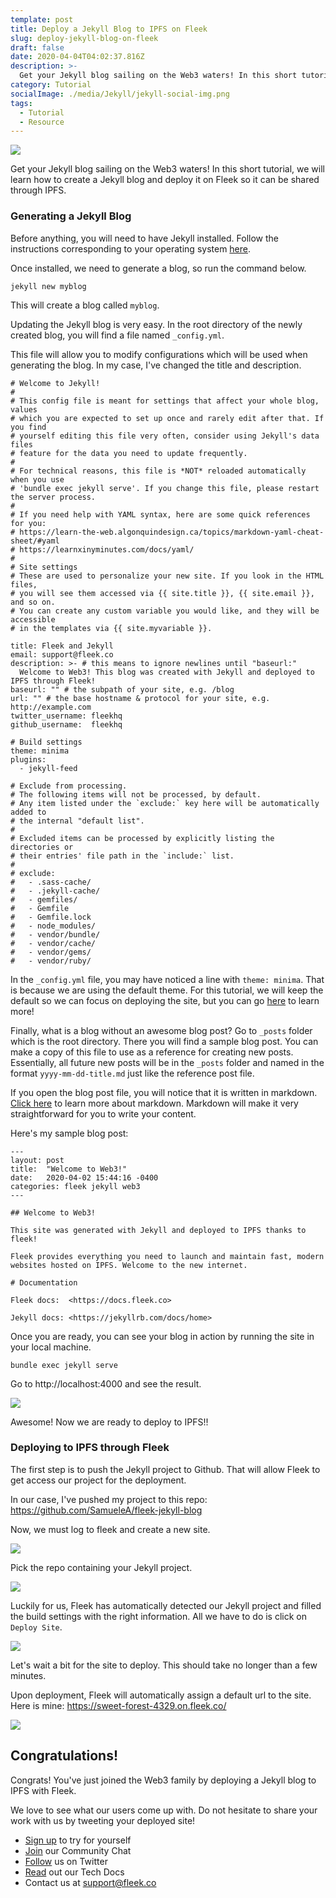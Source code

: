 ```yaml
---
template: post
title: Deploy a Jekyll Blog to IPFS on Fleek
slug: deploy-jekyll-blog-on-fleek
draft: false
date: 2020-04-04T04:02:37.816Z
description: >-
  Get your Jekyll blog sailing on the Web3 waters! In this short tutorial, we will learn how to create a Jekyll blog and deploy it on Fleek so it can be shared through IPFS.
category: Tutorial
socialImage: ./media/Jekyll/jekyll-social-img.png
tags:
  - Tutorial
  - Resource
---
```


![](./Jekyll/jekyll-social-img.png)

Get your Jekyll blog sailing on the Web3 waters! In this short tutorial, we will learn how to create a Jekyll blog and deploy it on Fleek so it can be shared through IPFS.

### Generating a Jekyll Blog

Before anything, you will need to have Jekyll installed. Follow the instructions corresponding to your operating system [here](https://jekyllrb.com/docs/installation/).

Once installed, we need to generate a blog, so run the command below.

```
jekyll new myblog
```

This will create a blog called `myblog`.

Updating the Jekyll blog is very easy. In the root directory of the newly created blog, you will find a file named `_config.yml`.

This file will allow you to modify configurations which will be used when generating the blog. In my case, I've changed the title and description.

```
# Welcome to Jekyll!
#
# This config file is meant for settings that affect your whole blog, values
# which you are expected to set up once and rarely edit after that. If you find
# yourself editing this file very often, consider using Jekyll's data files
# feature for the data you need to update frequently.
#
# For technical reasons, this file is *NOT* reloaded automatically when you use
# 'bundle exec jekyll serve'. If you change this file, please restart the server process.
#
# If you need help with YAML syntax, here are some quick references for you: 
# https://learn-the-web.algonquindesign.ca/topics/markdown-yaml-cheat-sheet/#yaml
# https://learnxinyminutes.com/docs/yaml/
#
# Site settings
# These are used to personalize your new site. If you look in the HTML files,
# you will see them accessed via {{ site.title }}, {{ site.email }}, and so on.
# You can create any custom variable you would like, and they will be accessible
# in the templates via {{ site.myvariable }}.

title: Fleek and Jekyll
email: support@fleek.co
description: >- # this means to ignore newlines until "baseurl:"
  Welcome to Web3! This blog was created with Jekyll and deployed to IPFS through Fleek!
baseurl: "" # the subpath of your site, e.g. /blog
url: "" # the base hostname & protocol for your site, e.g. http://example.com
twitter_username: fleekhq
github_username:  fleekhq

# Build settings
theme: minima
plugins:
  - jekyll-feed

# Exclude from processing.
# The following items will not be processed, by default.
# Any item listed under the `exclude:` key here will be automatically added to
# the internal "default list".
#
# Excluded items can be processed by explicitly listing the directories or
# their entries' file path in the `include:` list.
#
# exclude:
#   - .sass-cache/
#   - .jekyll-cache/
#   - gemfiles/
#   - Gemfile
#   - Gemfile.lock
#   - node_modules/
#   - vendor/bundle/
#   - vendor/cache/
#   - vendor/gems/
#   - vendor/ruby/

```

In the `_config.yml` file, you may have noticed a line with `theme: minima`. That is because we are using the default theme. For this tutorial, we will keep the default so we can focus on deploying the site, but you can go [here](https://jekyllrb.com/docs/themes/#pick-up-a-theme) to learn more!

Finally, what is a blog without an awesome blog post? Go to `_posts` folder which is the root directory. There you will find a sample blog post. You can make a copy of this file to use as a reference for creating new posts. Essentially, all future new posts will be in the `_posts` folder and named in the format `yyyy-mm-dd-title.md` just like the reference post file.

If you open the blog post file, you will notice that it is written in markdown. [Click here](https://markdown-guide.readthedocs.io/en/latest/basics.html) to learn more about markdown. Markdown will make it very straightforward for you to write your content.

Here's my sample blog post:

```
---
layout: post
title:  "Welcome to Web3!"
date:   2020-04-02 15:44:16 -0400
categories: fleek jekyll web3
---

## Welcome to Web3!

This site was generated with Jekyll and deployed to IPFS thanks to fleek!

Fleek provides everything you need to launch and maintain fast, modern websites hosted on IPFS. Welcome to the new internet.

# Documentation

Fleek docs:  <https://docs.fleek.co>

Jekyll docs: <https://jekyllrb.com/docs/home>
```

Once you are ready, you can see your blog in action by running the site in your local machine.
```
bundle exec jekyll serve
```
Go to http://localhost:4000 and see the result.

![](./Jekyll/1-result.png)

Awesome! Now we are ready to deploy to IPFS!!

### Deploying to IPFS through Fleek

The first step is to push the Jekyll project to Github. That will allow Fleek to get access our project for the deployment.

In our case, I've pushed my project to this repo: https://github.com/SamueleA/fleek-jekyll-blog

Now, we must log to fleek and create a new site.

![](./Jekyll/2-add-site.png)

Pick the repo containing your Jekyll project.

![](./Jekyll/3-pick-repo.png)

Luckily for us, Fleek has automatically detected our Jekyll project and filled the build settings with the right information. All we have to do is click on `Deploy Site`.

![](./Jekyll/4-deploy-site.png)

Let's wait a bit for the site to deploy. This should take no longer than a few minutes.

Upon deployment, Fleek will automatically assign a default url to the site. 
Here is mine: https://sweet-forest-4329.on.fleek.co/

![](./Jekyll/5-deployed.png)

## Congratulations!

Congrats! You've just joined the Web3 family by deploying a Jekyll blog to IPFS with Fleek.

We love to see what our users come up with. Do not hesitate to share your work with us by tweeting your deployed site!

* [Sign up](https://app.fleek.co) to try for yourself
* [Join](https://join.slack.com/t/fleek-public/shared_invite/zt-bxna7y1d-PbVdut4rgHt5jM6Zjg9g9A) our Community Chat
* [Follow](https://twitter.com/FleekHQ) us on Twitter
* [Read](https://docs.fleek.co/) out our Tech Docs
* Contact us at support@fleek.co 


